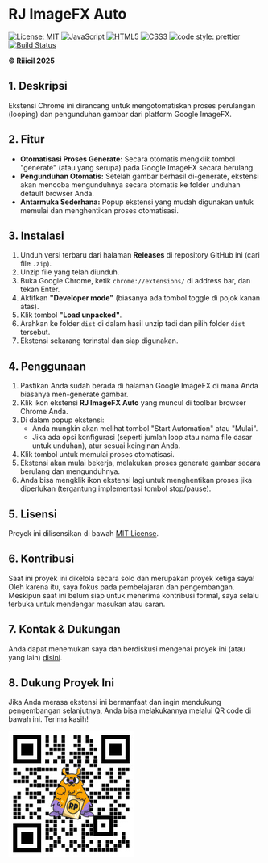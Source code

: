 # RJ ImageFX Auto

[![License: MIT](https://img.shields.io/badge/License-MIT-yellow.svg)](LICENSE)
[![JavaScript](https://img.shields.io/badge/Language-JavaScript-F7DF1E?logo=javascript&logoColor=black)](https://developer.mozilla.org/en-US/docs/Web/JavaScript)
[![HTML5](https://img.shields.io/badge/Language-HTML5-E34F26?logo=html5&logoColor=white)](https://developer.mozilla.org/en-US/docs/Web/Guide/HTML/HTML5)
[![CSS3](https://img.shields.io/badge/Language-CSS3-1572B6?logo=css3&logoColor=white)](https://developer.mozilla.org/en-US/docs/Web/CSS)
[![code style: prettier](https://img.shields.io/badge/code_style-prettier-ff69b4.svg)](https://prettier.io)
[![Build Status](https://img.shields.io/badge/build-passing-brightgreen.svg)](https://example.com/build-status) <!-- Placeholder -->

**© Riiicil 2025**

## 1. Deskripsi

Ekstensi Chrome ini dirancang untuk mengotomatiskan proses perulangan (looping) dan pengunduhan gambar dari platform Google ImageFX.

## 2. Fitur

*   **Otomatisasi Proses Generate:** Secara otomatis mengklik tombol "generate" (atau yang serupa) pada Google ImageFX secara berulang.
*   **Pengunduhan Otomatis:** Setelah gambar berhasil di-generate, ekstensi akan mencoba mengunduhnya secara otomatis ke folder unduhan default browser Anda.
*   **Antarmuka Sederhana:** Popup ekstensi yang mudah digunakan untuk memulai dan menghentikan proses otomatisasi.

## 3. Instalasi

1.  Unduh versi terbaru dari halaman **Releases** di repository GitHub ini (cari file `.zip`).
2.  Unzip file yang telah diunduh.
3.  Buka Google Chrome, ketik `chrome://extensions/` di address bar, dan tekan Enter.
4.  Aktifkan **"Developer mode"** (biasanya ada tombol toggle di pojok kanan atas).
5.  Klik tombol **"Load unpacked"**.
6.  Arahkan ke folder `dist` di dalam hasil unzip tadi dan pilih folder `dist` tersebut.
7.  Ekstensi sekarang terinstal dan siap digunakan.

## 4. Penggunaan

1.  Pastikan Anda sudah berada di halaman Google ImageFX di mana Anda biasanya men-generate gambar.
2.  Klik ikon ekstensi **RJ ImageFX Auto** yang muncul di toolbar browser Chrome Anda.
3.  Di dalam popup ekstensi:
    *   Anda mungkin akan melihat tombol "Start Automation" atau "Mulai".
    *   Jika ada opsi konfigurasi (seperti jumlah loop atau nama file dasar untuk unduhan), atur sesuai keinginan Anda.
4.  Klik tombol untuk memulai proses otomatisasi.
5.  Ekstensi akan mulai bekerja, melakukan proses generate gambar secara berulang dan mengunduhnya.
6.  Anda bisa mengklik ikon ekstensi lagi untuk menghentikan proses jika diperlukan (tergantung implementasi tombol stop/pause).

## 5. Lisensi

Proyek ini dilisensikan di bawah [MIT License](LICENSE).

## 6. Kontribusi

Saat ini proyek ini dikelola secara solo dan merupakan proyek ketiga saya! Oleh karena itu, saya fokus pada pembelajaran dan pengembangan. Meskipun saat ini belum siap untuk menerima kontribusi formal, saya selalu terbuka untuk mendengar masukan atau saran.

## 7. Kontak & Dukungan

Anda dapat menemukan saya dan berdiskusi mengenai proyek ini (atau yang lain) [disini](https://s.id/rj_auto_metadata).

## 8. Dukung Proyek Ini

Jika Anda merasa ekstensi ini bermanfaat dan ingin mendukung pengembangan selanjutnya, Anda bisa melakukannya melalui QR code di bawah ini. Terima kasih!

![Support QR Code](icons/qr.jpg)